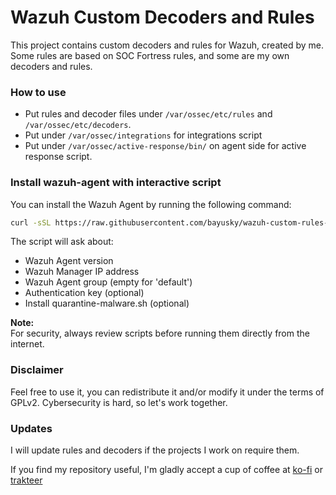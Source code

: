 # Wazuh Custom Decoders and Rules
This project contains custom decoders and rules for Wazuh, created by me. Some rules are based on SOC Fortress rules, and some are my own decoders and rules.

### How to use
* Put rules and decoder files under `/var/ossec/etc/rules` and `/var/ossec/etc/decoders`. 
* Put under `/var/ossec/integrations` for integrations script
* Put under `/var/ossec/active-response/bin/` on agent side for active response script.

### Install wazuh-agent with interactive script

You can install the Wazuh Agent by running the following command:

```sh
curl -sSL https://raw.githubusercontent.com/bayusky/wazuh-custom-rules-and-decoders/refs/heads/main/install-agent.sh | sh
```

The script will ask about:
* Wazuh Agent version
* Wazuh Manager IP address
* Wazuh Agent group (empty for 'default')
* Authentication key (optional)
* Install quarantine-malware.sh (optional)

**Note:**  
For security, always review scripts before running them directly from the internet.

### Disclaimer 
Feel free to use it, you can redistribute it and/or modify it under the terms of GPLv2. 
Cybersecurity is hard, so let's work together.

### Updates
I will update rules and decoders if the projects I work on require them.

If you find my repository useful, I'm gladly accept a cup of coffee at [ko-fi](https://ko-fi.com/bayusky) or [trakteer](teer.id/bayuskylabs)

